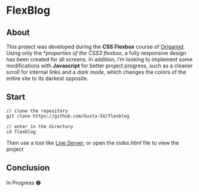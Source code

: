 # FlexBlog

## About
This project was developed during the **CSS Flexbox** course of [Origamid](https://www.origamid.com/). Using only the **properties of the **CSS3* flexbox**, a fully responsive design has been created for all screens. In addition, I’m looking to implement some modifications with **Javascript** for better project progress, such as a cleaner scroll for internal links and a *dark mode*, which changes the colors of the entire site to its darkest opposite.

## Start
```
// clone the repository
git clone https://github.com/Gusta-SX/flexblog

// enter in the directory
cd flexblog
```
Then use a tool like [Live Server](https://marketplace.visualstudio.com/items?itemName=ritwickdey.LiveServer), or open the *index.html* file to view the project


## Conclusion
In Progress 🟠
